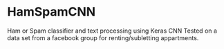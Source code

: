 # HamSpamCNN
Ham or Spam classifier and text processing using Keras CNN
Tested on a data set from a facebook group for renting/subletting appartments.